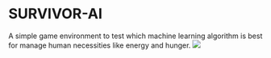 # SURVIVOR-AI
A simple game environment to test which
machine learning algorithm is best for
manage human necessities like energy and hunger.
![](src/static/images/demo.gif)